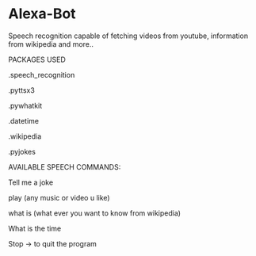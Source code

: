 # Alexa-Bot
Speech recognition capable of fetching videos from youtube, information from wikipedia and more..

PACKAGES USED 

.speech_recognition

.pyttsx3

.pywhatkit

.datetime

.wikipedia

.pyjokes


AVAILABLE SPEECH COMMANDS:

Tell me a joke

play (any music or video u like)

what is (what ever you want to know from wikipedia)

What is the time

Stop -> to quit the program


